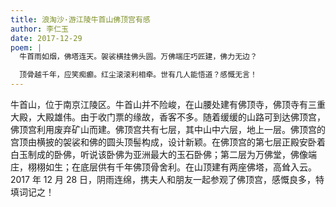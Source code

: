 ```yaml
---
title: 浪淘沙·游江陵牛首山佛顶宫有感
author: 李仁玉
date: 2017-12-29
poem: |
  牛首雨如烟，佛塔连天。袈裟横挂佛头圆。万佛端庄巧匠建，佛力无边？

  顶骨越千年，应笑痴癫。红尘滚滚利相牵。世有几人能悟道？感慨无言！
---
```


牛首山，位于南京江陵区。牛首山并不险峻，在山腰处建有佛顶寺，佛顶寺有三重大殿，大殿雄伟。由于收门票的缘故，香客不多。随着缓缓的山路可到达佛顶宫，佛顶宫利用废弃矿山而建。佛顶宫共有七层，其中山中六层，地上一层。佛顶宫的宫顶由横披的袈裟和佛的圆头顶髻构成，设计新颖。在佛顶宫的第七层正殿安卧着白玉制成的卧佛，听说该卧佛为亚洲最大的玉石卧佛；第二层为万佛堂，佛像端庄，栩栩如生；在底层供有千年佛顶骨舍利。在山顶建有两座佛塔，高耸入云。2017 年 12 月 28 日，阴雨连绵，携夫人和朋友一起参观了佛顶宫，感慨良多，特填词记之！
